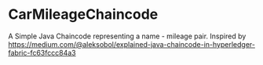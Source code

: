 # CarMileageChaincode
A Simple Java Chaincode representing a name - mileage pair. Inspired by https://medium.com/@aleksobol/explained-java-chaincode-in-hyperledger-fabric-fc63fccc84a3

